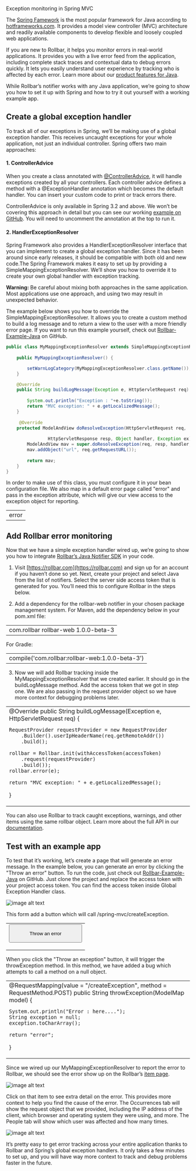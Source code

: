 Exception monitoring in Spring MVC

The [Spring Famework](https://spring.io/) is the most popular framework for Java according to [hotframeworks.com](http://hotframeworks.com/languages/java). It provides a model view controller (MVC) architecture and readily available components to develop flexible and loosely coupled web applications. 

If you are new to Rollbar, it helps you monitor errors in real-world applications. It provides you with a live error feed from the application, including complete stack traces and contextual data to debug errors quickly. It lets you easily understand user experience by tracking who is affected by each error. Learn more about our [product features for Java](https://rollbar.com/error-tracking/java/).

While Rollbar’s notifier works with any Java application, we’re going to show you how to set it up with Spring and how to try it out yourself with a working example app. 

## Create a global exception handler

To track all of our exceptions in Spring, we’ll be making use of a global exception handler. This receives uncaught exceptions for your whole application, not just an individual controller. Spring offers two main approaches:

#### 1. ControllerAdvice

When you create a class annotated with [@ControllerAdvice](https://spring.io/blog/2013/11/01/exception-handling-in-spring-mvc), it will handle exceptions created by all your controllers. Each controller advice defines a method with a @ExceptionHandler annotation which becomes the default handler. You can insert your custom code to print or track errors there.

ControllerAdvice is only available in Spring 3.2 and above. We won’t be covering this approach in detail but you can see our working [example on GitHub](https://github.com/RollbarExample/Rollbar-Java-Example/blob/master/src/main/java/com/in28minutes/controller/GlobalExceptionHandlerController.java). You will need to uncomment the annotation at the top to run it.

#### 2. HandlerExceptionResolver 

Spring Framework also provides a HandlerExceptionResolver interface that you can implement to create a global exception handler. Since it has been around since early releases, it should be compatible with both old and new code.The Spring Framework makes it easy to set up by providing a SimpleMappingExceptionResolver. We’ll show you how to override it to create your own global handler with exception tracking. 

**Warning:** Be careful about mixing both approaches in the same application. Most applications use one approach, and using two may result in unexpected behavior.

The example below shows you how to override the SimpleMappingExceptionResolver. It allows you to create a custom method to build a log message and to return a view to the user with a more friendly error page. If you want to run this example yourself, check out [Rollbar-Example-Java](https://github.com/RollbarExample/Rollbar-Java-Example) on GitHub.
```java
public class MyMappingExceptionResolver extends SimpleMappingExceptionResolver {
	
	public MyMappingExceptionResolver() {

		setWarnLogCategory(MyMappingExceptionResolver.class.getName());
	}

	@Override
	public String buildLogMessage(Exception e, HttpServletRequest req) {
                 
		System.out.println("Exception : "+e.toString());
	    return "MVC exception: " + e.getLocalizedMessage();
	}
	    
	 @Override
	protected ModelAndView doResolveException(HttpServletRequest req,
	    
                HttpServletResponse resp, Object handler, Exception ex) {
	    ModelAndView mav = super.doResolveException(req, resp, handler, ex);     
	    mav.addObject("url", req.getRequestURL());
    
	    return mav;
    }
}
```
In order to make use of this class, you must configure it in your bean configuration file. We also map in a default error page called "error" and pass in the exception attribute, which will give our view access to the exception object for reporting.

<table>
  <tr>
    <td><bean id="simpleMappingExceptionResolver"     class="com.in28minutes.controller.MyMappingExceptionResolver">
   	 <property name="exceptionMappings">
   		 <props>
   			 <prop key="java.lang.Exception">error</prop>
   		 </props>
   	 </property>
   	 <property name="defaultErrorView" value="error" />
   	 <property name="exceptionAttribute" value="ex" />
    </bean></td>
  </tr>
</table>


## Add Rollbar error monitoring

Now that we have a simple exception handler wired up, we’re going to show you how to integrate [Rollbar’s Java Notifier SDK](https://rollbar.com/docs/notifier/rollbar-java/) in your code. 

1. Visit [https://rollbar.com](https://rollbar.com) and sign up for an account if you haven’t done so yet. Next, create your project and select Java  from the list of notifiers. Select the server side access token that is generated for you. You’ll need this to configure Rollbar in the steps below.

2. Add a dependency for the rollbar-web notifier in your chosen package management system. For Maven, add the dependency below in your pom.xml file:

	

<table>
  <tr>
    <td><dependencies>
            <dependency>
                <groupId>com.rollbar</groupId>
                <artifactId>rollbar-web</artifactId>
                <version>1.0.0-beta-3</version>
            </dependency>
</dependencies>
</td>
  </tr>
</table>


          

For Gradle:

<table>
  <tr>
    <td>compile('com.rollbar:rollbar-web:1.0.0-beta-3')</td>
  </tr>
</table>


3. Now we will add Rollbar tracking inside the MyMappingExceptionResolver that we created earlier. It should go in the buildLogMessage method. Add the access token that we got in step one. We are also passing in the request provider object so we have more context for debugging problems later.

	

<table>
  <tr>
    <td>@Override
public String buildLogMessage(Exception e, HttpServletRequest req) {

    RequestProvider requestProvider = new RequestProvider
        .Builder().userIpHeaderName(req.getRemoteAddr())
        .build();

    rollbar = Rollbar.init(withAccessToken(accessToken)
        .request(requestProvider)
	    .build());
    rollbar.error(e);

    return "MVC exception: " + e.getLocalizedMessage();
}</td>
  </tr>
</table>


You can also use Rollbar to track caught exceptions, warnings, and other items using the same rollbar object. Learn more about the full API in our [documentation](https://rollbar.com/docs/notifier/rollbar-java/). 

## Test with an example app

To test that it’s working, let’s create a page that will generate an error message. In the example below, you can generate an error by clicking the "Throw an error" button. To run the code, just check out [Rollbar-Example-Java](https://github.com/RollbarExample/Rollbar-Java-Example) on GitHub. Just clone the project and replace the access token with your project access token. You can find the access token inside Global Exception Handler class.

![image alt text](image_0.jpg)

This form add a button which will call /spring-mvc/createException.

<table>
  <tr>
    <td><form action="/spring-mvc/createException" method="POST">
    <center>
        <input style="height:50px;width:200px" type="submit"  value="Throw an error" />
    </center>
</form>     	 
</td>
  </tr>
</table>


When you click the "Throw an exception" button, it will trigger the throwException method. In this method, we have added a bug which attempts to call a method on a null object.

<table>
  <tr>
    <td>@RequestMapping(value = "/createException", method = RequestMethod.POST)
public String throwException(ModelMap model) {

    System.out.println("Error : here....");
    String exception = null;
    exception.toCharArray();
   	 
    return "error";
}</td>
  </tr>
</table>


 

Since we wired up our MyMappingExceptionResolver to report the error to Rollbar, we should see the error show up on the Rollbar’s [item page](https://rollbar.com/demo/demo/items/).

![image alt text](image_1.png)

Click on that item to see extra detail on the error. This provides more context to help you find the cause of the error. The Occurrences tab will show the request object that we provided, including the IP address of the client, which browser and operating system they were using, and more. The People tab will show which user was affected and how many times.

![image alt text](image_2.png)

It’s pretty easy to get error tracking across your entire application thanks to Rollbar and Spring’s global exception handlers. It only takes a few minutes to set up, and you will have way more context to track and debug problems faster in the future.

